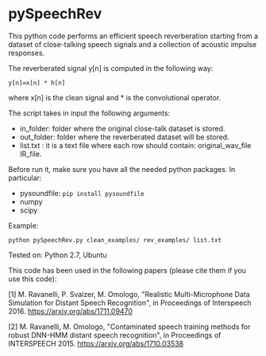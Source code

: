 # pySpeechRev
This python code performs an efficient speech reverberation starting from a dataset of close-talking speech signals and a collection of acoustic impulse responses. 

The reverberated signal y[n] is computed in the following way:
```
y[n]=x[n] * h[n]
```

where x[n] is the clean signal and * is the convolutional operator.

The script takes in input the following arguments:
-  in_folder: folder where the original close-talk dataset is stored.
-  out_folder: folder where the reverberated dataset will be stored.
-  list.txt : it is a text file where each row should contain: original_wav_file IR_file.

Before run it, make sure you have all the needed python packages. In particular:
- pysoundfile: ``pip install pysoundfile``
- numpy
- scipy

Example:
```
python pySpeechRev.py clean_examples/ rev_examples/ list.txt
```

Tested on:
Python 2.7, Ubuntu

This code has been used in the following papers (please cite them if you use this code):

[1] M. Ravanelli, P. Svaizer, M. Omologo, "Realistic Multi-Microphone Data Simulation for Distant Speech Recognition",  in Proceedings of Interspeech 2016. https://arxiv.org/abs/1711.09470

[2] M. Ravanelli, M. Omologo, "Contaminated speech training methods for robust DNN-HMM distant speech recognition", in Proceedings of  INTERSPEECH 2015. https://arxiv.org/abs/1710.03538

